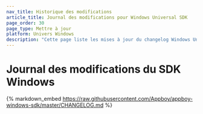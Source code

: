 ```yaml
---
nav_title: Historique des modifications
article_title: Journal des modifications pour Windows Universal SDK
page_order: 30
page_type: Mettre à jour
platform: Univers Windows
description: "Cette page liste les mises à jour du changelog Windows Universal SDK de Braze."
---
```


# Journal des modifications du SDK Windows

{% markdown_embed https://raw.githubusercontent.com/Appboy/appboy-windows-sdk/master/CHANGELOG.md %}
